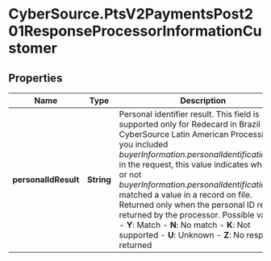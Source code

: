 # CyberSource.PtsV2PaymentsPost201ResponseProcessorInformationCustomer

## Properties
Name | Type | Description | Notes
------------ | ------------- | ------------- | -------------
**personalIdResult** | **String** | Personal identifier result. This field is supported only for Redecard in Brazil for CyberSource Latin American Processing. If you included _buyerInformation.personalIdentification[].ID_ in the request, this value indicates whether or not _buyerInformation.personalIdentification[].ID_ matched a value in a record on file. Returned only when the personal ID result is returned by the processor.  Possible values:   - **Y**: Match  - **N**: No match  - **K**: Not supported  - **U**: Unknown  - **Z**: No response returned  | [optional] 


